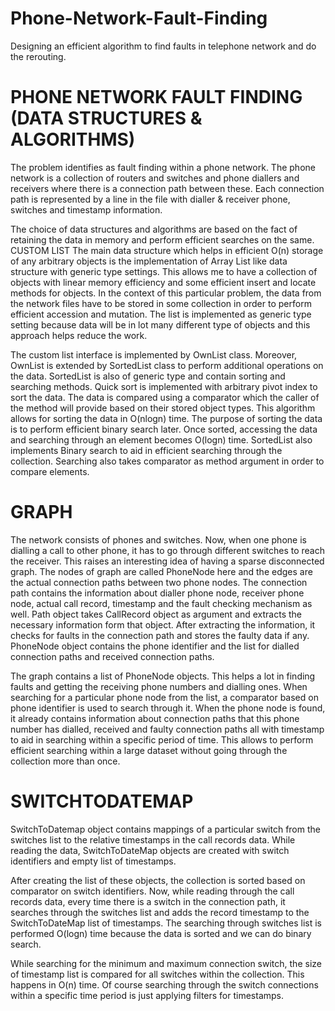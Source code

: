 # Phone-Network-Fault-Finding
Designing an efficient algorithm to find faults in telephone network and do the rerouting.

<h1>PHONE NETWORK FAULT FINDING (DATA STRUCTURES & ALGORITHMS)</h1>
<p>
The problem identifies as fault finding within a phone network. The phone network is a collection of routers and switches and phone diallers and receivers where there is a connection path between these. Each connection path is represented by a line in the file with dialler & receiver phone, switches and timestamp information. 
</p>
<p>
The choice of data structures and algorithms are based on the fact of retaining the data in memory and perform efficient searches on the same.
 CUSTOM LIST
The main data structure which helps in efficient O(n) storage of any arbitrary objects is the implementation of Array List like data structure with generic type settings. This allows me to have a collection of objects with linear memory efficiency and some efficient insert and locate methods for objects.
In the context of this particular problem, the data from the network files have to be stored in some collection in order to perform efficient accession and mutation. The list is implemented as generic type setting because data will be in lot many different type of objects and this approach helps reduce the work.
</p>
<p>
The custom list interface is implemented by OwnList class. Moreover, OwnList is extended by SortedList class to perform additional operations on the data. SortedList is also of generic type and contain sorting and searching methods. 
Quick sort is implemented with arbitrary pivot index to sort the data. The data is compared using a comparator which the caller of the method will provide based on their stored object types. This algorithm allows for sorting the data in O(nlogn) time. The purpose of sorting the data is to perform efficient binary search later. Once sorted, accessing the data and searching through an element becomes O(logn) time. SortedList also implements Binary search to aid in efficient searching through the collection. Searching also takes comparator as method argument in order to compare elements.
</p>

<h1>GRAPH</h1>
<p>
The network consists of phones and switches. Now, when one phone is dialling a call to other phone, it has to go through different switches to reach the receiver. This raises an interesting idea of having a sparse disconnected graph. The nodes of graph are called PhoneNode here and the edges are the actual connection paths between two phone nodes. The connection path contains the information about dialler phone node, receiver phone node, actual call record, timestamp and the fault checking mechanism as well. Path object takes CallRecord object as argument and extracts the necessary information form that object. After extracting the information, it checks for faults in the connection path and stores the faulty data if any. PhoneNode object contains the phone identifier and the list for dialled connection paths and received connection paths.
</p>
<p>
The graph contains a list of PhoneNode objects. This helps a lot in finding faults and getting the receiving phone numbers and dialling ones. 
When searching for a particular phone node from the list, a comparator based on phone identifier is used to search through it. When the phone node is found, it already contains information about connection paths that this phone number has dialled, received and faulty connection paths all with timestamp to aid in searching within a specific period of time.
This allows to perform efficient searching within a large dataset without going through the collection more than once. 
</p>
<h1>SWITCHTODATEMAP</h1>
<p>
SwitchToDatemap object contains mappings of a particular switch from the switches list to the relative timestamps in the call records data. While reading the data, SwitchToDateMap objects are created with switch identifiers and empty list of timestamps. 
</p>
<p>
After creating the list of these objects, the collection is sorted based on comparator on switch identifiers. Now, while reading through the call records data, every time there is a switch in the connection path, it searches through the switches list and adds the record timestamp to the SwitchToDateMap list of timestamps. The searching through switches list is performed O(logn) time because the data is sorted and we can do binary search.
</p>
<p>
While searching for the minimum and maximum connection switch, the size of timestamp list is compared for all switches within the collection. This happens in O(n) time. Of course searching through the switch connections within a specific time period is just applying filters for timestamps.
</p>

